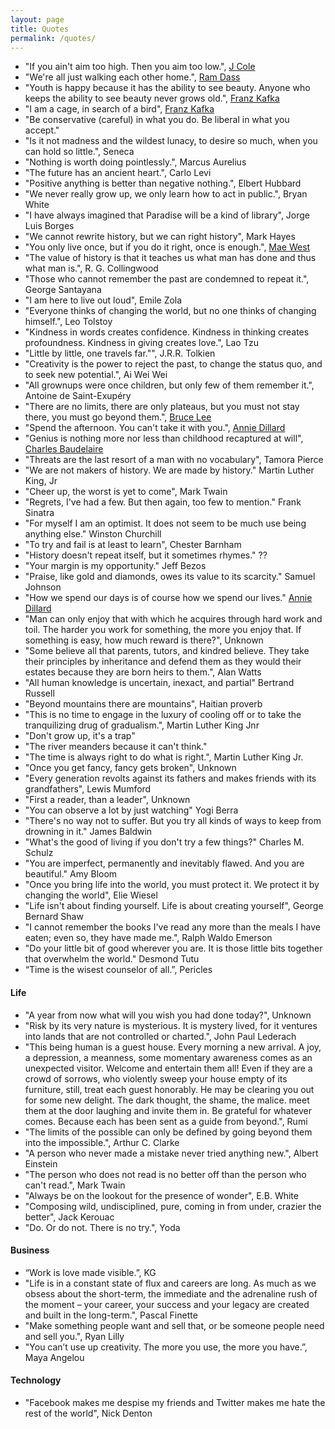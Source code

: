 ```yaml
---
layout: page
title: Quotes
permalink: /quotes/
---
```


- "If you ain't aim too high. Then you aim too low.", [J Cole](http://genius.com/J-cole-january-28th-lyrics)
- "We're all just walking each other home.", [Ram Dass](https://en.wikipedia.org/wiki/Ram_Dass)
- "Youth is happy because it has the ability to see beauty. Anyone who keeps the ability to see beauty never grows old.", [Franz Kafka](https://en.wikipedia.org/wiki/Franz_Kafka)
- "I am a cage, in search of a bird", [Franz Kafka](https://en.wikipedia.org/wiki/Franz_Kafka)
- "Be conservative (careful) in what you do. Be liberal in what you accept."
- "Is it not madness and the wildest lunacy, to desire so much, when you can hold so little.", Seneca
- "Nothing is worth doing pointlessly.", Marcus Aurelius
- "The future has an ancient heart.", Carlo Levi
- "Positive anything is better than negative nothing.", Elbert Hubbard
- "We never really grow up, we only learn how to act in public.", Bryan White
- "I have always imagined that Paradise will be a kind of library", Jorge Luis Borges
- "We cannot rewrite history, but we can right history", Mark Hayes
- "You only live once, but if you do it right, once is enough.", [Mae West](https://en.wikipedia.org/wiki/Mae_West)
- "The value of history is that it teaches us what man has done and thus what man is.", R. G. Collingwood
- "Those who cannot remember the past are condemned to repeat it.", George Santayana
- "I am here to live out loud", Emile Zola
- "Everyone thinks of changing the world, but no one thinks of changing himself.", Leo Tolstoy
- "Kindness in words creates confidence. Kindness in thinking creates profoundness. Kindness in giving creates love.", Lao Tzu
- "Little by little, one travels far."", J.R.R. Tolkien
- "Creativity is the power to reject the past, to change the status quo, and to seek new potential.", Ai Wei Wei
- "All grownups were once children, but only few of them remember it.", Antoine de Saint-Exupéry
- "There are no limits, there are only plateaus, but you must not stay there, you must go beyond them.", [Bruce Lee](https://en.wikipedia.org/wiki/Bruce_Lee)
- "Spend the afternoon. You can't take it with you.", [Annie Dillard](https://en.wikipedia.org/wiki/Annie_Dillard)
- "Genius is nothing more nor less than childhood recaptured at will", [Charles Baudelaire](https://en.wikipedia.org/wiki/Charles_Baudelaire)
- "Threats are the last resort of a man with no vocabulary", Tamora Pierce
- "We are not makers of history. We are made by history." Martin Luther King, Jr
- "Cheer up, the worst is yet to come", Mark Twain
- "Regrets, I've had a few. But then again, too few to mention." Frank Sinatra
- "For myself I am an optimist. It does not seem to be much use being anything else." Winston Churchill
- "To try and fail is at least to learn", Chester Barnham
- "History doesn't repeat itself, but it sometimes rhymes." ??
- "Your margin is my opportunity." Jeff Bezos
- "Praise, like gold and diamonds, owes its value to its scarcity." Samuel Johnson
- "How we spend our days is of course how we spend our lives." [Annie Dillard](https://en.wikipedia.org/wiki/Annie_Dillard)
- "Man can only enjoy that with which he acquires through hard work and toil. The harder you work for something, the more you enjoy that. If something is easy, how much reward is there?", Unknown
- "Some believe all that parents, tutors, and kindred believe. They take their principles by inheritance and defend them as they would their estates because they are born heirs to them.", Alan Watts
- "All human knowledge is uncertain, inexact, and partial" Bertrand Russell
- "Beyond mountains there are mountains", Haitian proverb
- "This is no time to engage in the luxury of cooling off or to take the tranquilizing drug of gradualism.", Martin Luther King Jnr
- "Don't grow up, it's a trap"
- "The river meanders because it can't think."
- "The time is always right to do what is right.", Martin Luther King Jr.
- "Once you get fancy, fancy gets broken", Unknown
- "Every generation revolts against its fathers and makes friends with its grandfathers", Lewis Mumford
- "First a reader, than a leader", Unknown
- "You can observe a lot by just watching" Yogi Berra
- "There's no way not to suffer. But you try all kinds of ways to keep from drowning in it." James Baldwin
- "What's the good of living if you don't try a few things?" Charles M. Schulz
- "You are imperfect, permanently and inevitably flawed. And you are beautiful." Amy Bloom
- "Once you bring life into the world, you must protect it. We protect it by changing the world", Elie Wiesel
- "Life isn't about finding yourself. Life is about creating yourself", George Bernard Shaw
- "I cannot remember the books I've read any more than the meals I have eaten; even so, they have made me.", Ralph Waldo Emerson
- "Do your little bit of good wherever you are. It is those little bits together that overwhelm the world." Desmond Tutu
- “Time is the wisest counselor of all.”, Pericles

#### Life

- "A year from now what will you wish you had done today?", Unknown
- "Risk by its very nature is mysterious. It is mystery lived, for it ventures into lands that are not controlled or charted.", John Paul Lederach
- "This being human is a guest house. Every morning a new arrival. A joy, a depression, a meanness, some momentary awareness comes as an unexpected visitor. Welcome and entertain them all! Even if they are a crowd of sorrows, who violently sweep your house empty of its furniture, still, treat each guest honorably. He may be clearing you out for some new delight. The dark thought, the shame, the malice. meet them at the door laughing and invite them in. Be grateful for whatever comes. Because each has been sent as a guide from beyond.", Rumi
- "The limits of the possible can only be defined by going beyond them into the impossible.", Arthur C. Clarke
- "A person who never made a mistake never tried anything new.", Albert Einstein
- "The person who does not read is no better off than the person who can't read.", Mark Twain
- "Always be on the lookout for the presence of wonder", E.B. White
- "Composing wild, undisciplined, pure, coming in from under, crazier the better", Jack Kerouac
- "Do. Or do not. There is no try.", Yoda

#### Business

- “Work is love made visible.”, KG
- "Life is in a constant state of flux and careers are long. As much as we obsess about the short-term, the immediate and the adrenaline rush of the moment – your career, your success and your legacy are created and built in the long-term.", Pascal Finette
- "Make something people want and sell that, or be someone people need and sell you.", Ryan Lilly
- "You can’t use up creativity. The more you use, the more you have.”, Maya Angelou

#### Technology

- "Facebook makes me despise my friends and Twitter makes me hate the rest of the world", Nick Denton